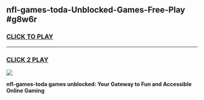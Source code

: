 
## nfl-games-toda-Unblocked-Games-Free-Play #g8w6r
<h3>
<a href="https://us.freeplayer.one?title=nfl-games-toda&ref=9M">CLICK TO PLAY</a></h3>
<hr>

<h3>
<a href="https://us.freeplayer.one?title=nfl-games-toda&ref=9M">CLICK 2 PLAY</a>
  
</h3>

<a href="https://us.freeplayer.one?title=nfl-games-toda&ref=9M"><img src="https://clearcache.store/games.png"></a>


**nfl-games-toda games unblocked: Your Gateway to Fun and Accessible Online Gaming**
